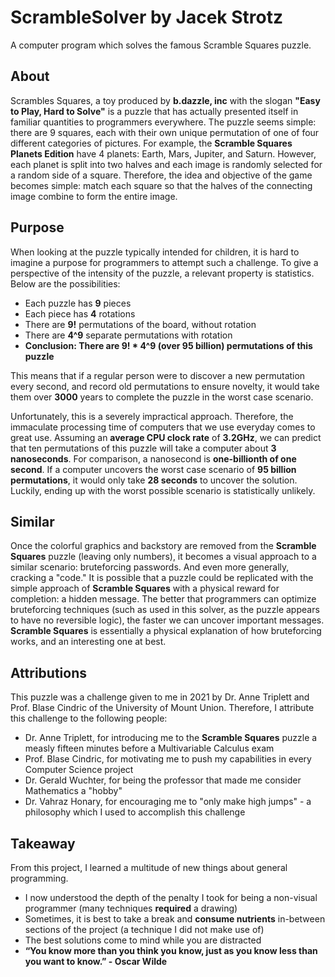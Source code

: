 # ScrambleSolver by Jacek Strotz
A computer program which solves the famous Scramble Squares puzzle.

## About

Scrambles Squares, a toy produced by **b.dazzle, inc** with the slogan **"Easy to Play, Hard to Solve"** is a puzzle that has actually presented 
itself in familiar quantities to programmers everywhere. The puzzle seems simple: there are 9 squares, each with their own unique permutation
of one of four different categories of pictures. For example, the **Scramble Squares Planets Edition** have 4 planets: Earth, Mars, Jupiter,
and Saturn. However, each planet is split into two halves and each image is randomly selected for a random side of a square. Therefore,
the idea and objective of the game becomes simple: match each square so that the halves of the connecting image combine to form the 
entire image. 

## Purpose

When looking at the puzzle typically intended for children, it is hard to imagine a purpose for programmers to attempt such a challenge. To give
a perspective of the intensity of the puzzle, a relevant property is statistics. Below are the possibilities:
* Each puzzle has **9** pieces
* Each piece has **4** rotations
* There are **9!** permutations of the board, without rotation
* There are **4^9** separate permutations with rotation
* **Conclusion: There are 9! * 4^9 (over 95 billion) permutations of this puzzle**

This means that if a regular person were to discover a new permutation every second, and record old permutations to ensure novelty,
it would take them over **3000** years to complete the puzzle in the worst case scenario.

Unfortunately, this is a severely impractical approach. Therefore, the immaculate processing time of computers that we use everyday comes to great use.
Assuming an **average CPU clock rate** of **3.2GHz**, we can predict that ten permutations of this puzzle will take a computer about **3 nanoseconds**.
For comparison, a nanosecond is **one-billionth of one second**. If a computer uncovers the worst case scenario of **95 billion permutations**, it would
only take **28 seconds** to uncover the solution. Luckily, ending up with the worst possible scenario is statistically unlikely.

## Similar

Once the colorful graphics and backstory are removed from the **Scramble Squares** puzzle (leaving only numbers), it becomes a visual approach to a similar scenario: 
bruteforcing passwords. And even more generally, cracking a "code." It is possible that a puzzle could be replicated with the simple approach
of **Scramble Squares** with a physical reward for completion: a hidden message. The better that programmers can optimize bruteforcing
techniques (such as used in this solver, as the puzzle appears to have no reversible logic), the faster we can uncover important messages.
**Scramble Squares** is essentially a physical explanation of how bruteforcing works, and an interesting one at best.

## Attributions

This puzzle was a challenge given to me in 2021 by Dr. Anne Triplett and Prof. Blase Cindric of the University of Mount Union.
Therefore, I attribute this challenge to the following people:
* Dr. Anne Triplett, for introducing me to the **Scramble Squares** puzzle a measly fifteen minutes before a Multivariable Calculus exam
* Prof. Blase Cindric, for motivating me to push my capabilities in every Computer Science project
* Dr. Gerald Wuchter, for being the professor that made me consider Mathematics a "hobby"
* Dr. Vahraz Honary, for encouraging me to "only make high jumps" - a philosophy which I used to accomplish this challenge

## Takeaway

From this project, I learned a multitude of new things about general programming.
* I now understood the depth of the penalty I took for being a non-visual programmer (many techniques **required** a drawing)
* Sometimes, it is best to take a break and **consume nutrients** in-between sections of the project (a technique I did not make use of)
* The best solutions come to mind while you are distracted
* **“You know more than you think you know, just as you know less than you want to know.” - Oscar Wilde**
